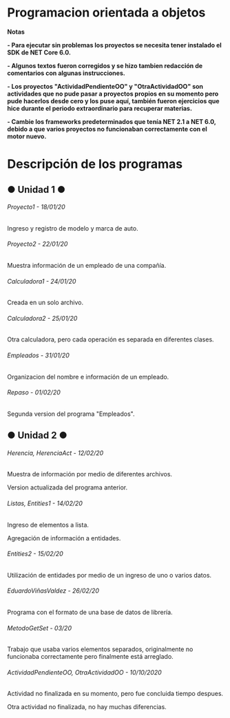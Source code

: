 # Programacion orientada a objetos

<!----Notas---->
**Notas**

**- Para ejecutar sin problemas los proyectos se necesita tener instalado el SDK de NET Core 6.0.**

**- Algunos textos fueron corregidos y se hizo tambien redacción de comentarios con algunas instrucciones.**

**- Los proyectos "ActividadPendienteOO" y "OtraActividadOO" son actividades que no pude pasar a proyectos propios en su momento pero pude hacerlos desde cero y los puse aquí, también fueron ejercicios que hice durante el periodo extraordinario para recuperar materias.**

**- Cambie los frameworks predeterminados que tenía NET 2.1 a NET 6.0, debido a que varios proyectos no funcionaban correctamente con el motor nuevo.**
<!----Separador de las notas---->

<!----Directorio con descripción de los programas---->
# Descripción de los programas
## ● Unidad 1 ●
###### Proyecto1 - 18/01/20
Ingreso y registro de modelo y marca de auto. 

<!----Separador---->

###### Proyecto2 - 22/01/20
Muestra información de un empleado de una compañía.

<!----Separador---->

###### Calculadora1 - 24/01/20
Creada en un solo archivo.

<!----Separador---->

###### Calculadora2 - 25/01/20
Otra calculadora, pero cada operación es separada en diferentes clases.

<!----Separador---->

###### Empleados - 31/01/20
Organizacion del nombre e información de un empleado.

<!----Separador---->

###### Repaso - 01/02/20
Segunda version del programa "Empleados".

## ● Unidad 2 ●
###### Herencia, HerenciaAct - 12/02/20
Muestra de información por medio de diferentes archivos.

<!----Separador---->

Version actualizada del programa anterior.

<!----Separador---->

###### Listas, Entities1 - 14/02/20
Ingreso de elementos a lista.

<!----Separador---->

Agregación de información a entidades.

<!----Separador---->

###### Entities2 - 15/02/20
Utilización de entidades por medio de un ingreso de uno o varios datos.

<!----Separador---->

###### EduardoViñasValdez - 26/02/20
Programa con el formato de una base de datos de librería.

<!----Separador---->

###### MetodoGetSet - 03/20
Trabajo que usaba varios elementos separados, originalmente no funcionaba correctamente pero finalmente está arreglado.

<!----Separador---->

###### ActividadPendienteOO, OtraActividadOO - 10/10/2020
Actividad no finalizada en su momento, pero fue concluida tiempo despues.

<!----Separador---->

Otra actividad no finalizada, no hay muchas diferencias.

<!----Separador del directorio con descripción de los programas---->